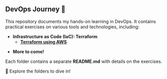## DevOps Journey 🚀  

This repository documents my hands-on learning in DevOps. It contains practical exercises on various tools and technologies, including:  

<!-- - **Cloud Provider / Infrastructure as a Service (IaaS): AWS (Amazon Web Services)**   -->
- **Infrastructure as Code (IaC): Terraform**
    - **[Terraform using AWS](terraform/terraform_with_aws/)**
    <!-- - **[Terraform using VSphere](terraform/terraform_with_vsphere/)** -->
<!-- - **Ansible** -->
- **More to come!**  

Each folder contains a separate **README.md** with details on the exercises.  

📂 Explore the folders to dive in!  